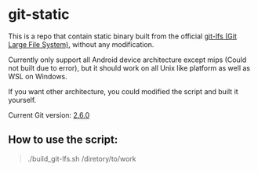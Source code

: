 # git-static

This is a repo that contain static binary built from the official [git-lfs (Git Large File System)](https://github.com/git-lfs/git-lfs), without any modification.

Currently only support all Android device architecture except mips (Could not built due to error), but it should work on all Unix like platform as well as WSL on Windows.

If you want other architecture, you could modified the script and built it yourself.

Current Git version: [2.6.0](https://github.com/git-lfs/git-lfs/releases/tag/v2.6.0)

## How to use the script:

> ./build_git-lfs.sh /diretory/to/work
